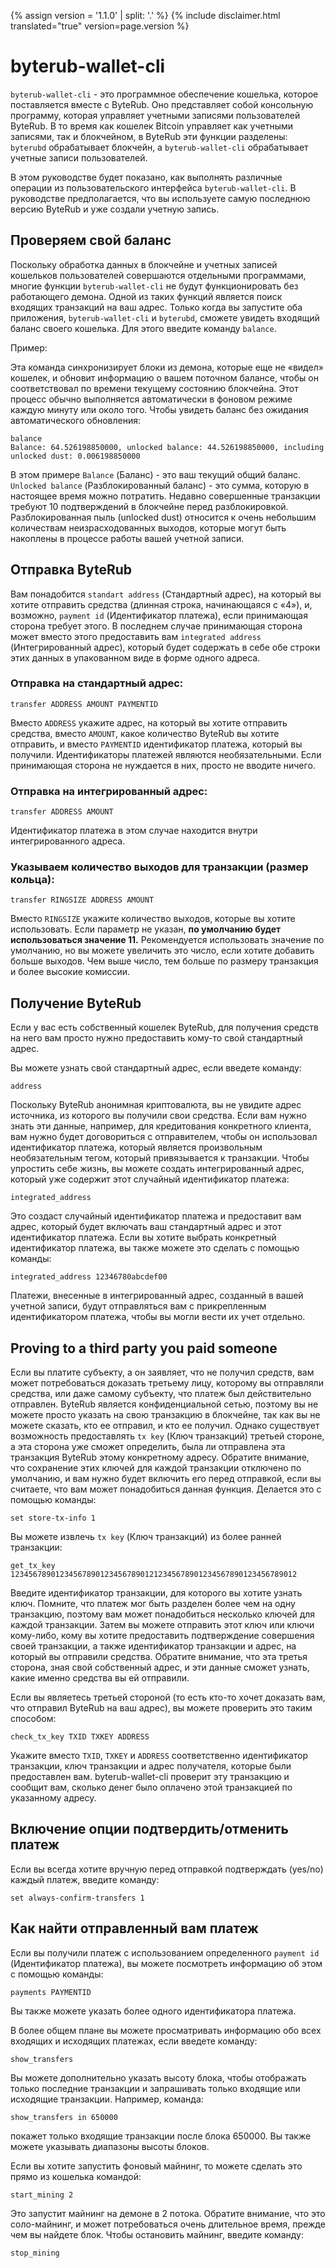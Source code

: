 {% assign version = '1.1.0' | split: '.' %}
{% include disclaimer.html translated="true" version=page.version %}
# byterub-wallet-cli

`byterub-wallet-cli` - это программное обеспечение кошелька, которое поставляется вместе с ByteRub. Оно представляет собой консольную программу, которая управляет учетными записями пользователей ByteRub. В то время как кошелек Bitcoin управляет как учетными записями, так и блокчейном, в ByteRub эти функции разделены: `byterubd` обрабатывает блокчейн, а `byterub-wallet-cli` обрабатывает учетные записи пользователей.

В этом руководстве будет показано, как выполнять различные операции из пользовательского интерфейса `byterub-wallet-cli`. В руководстве предполагается, что вы используете самую последнюю версию ByteRub и уже создали учетную запись.


## Проверяем свой баланс

Поскольку обработка данных в блокчейне и учетных записей кошельков пользователей совершаются отдельными программами, многие функции `byterub-wallet-cli` не будут функционировать без работающего демона. Одной из таких функций является поиск входящих транзакций на ваш адрес. Только когда вы запустите оба приложения, `byterub-wallet-cli` и `byterubd`, сможете увидеть входящий баланс своего кошелька. Для этого введите команду `balance`.

Пример:

Эта команда синхронизирует блоки из демона, которые еще не «видел» кошелек, и обновит информацию о вашем поточном балансе, чтобы он соответствовал по времени текущему состоянию блокчейна. Этот процесс обычно выполняется автоматически в фоновом режиме каждую минуту или около того. Чтобы увидеть баланс без ожидания автоматического обновления:

    balance
    Balance: 64.526198850000, unlocked balance: 44.526198850000, including unlocked dust: 0.006198850000

В этом примере `Balance` (Баланс) - это ваш текущий общий баланс. `Unlocked balance` (Разблокированный баланс) - это сумма, которую в настоящее время можно потратить. Недавно совершенные транзакции требуют 10 подтверждений в блокчейне перед разблокировкой. Разблокированная пыль (unlocked dust) относится к очень небольшим количествам неизрасходованных выходов, которые могут быть накоплены в процессе работы вашей учетной записи.

## Отправка ByteRub

Вам понадобится `standart address` (Стандартный адрес), на который вы хотите отправить средства (длинная строка, начинающаяся с «4»), и, возможно, `payment id` (Идентификатор платежа), если принимающая сторона требует этого. В последнем случае принимающая сторона может вместо этого предоставить вам `integrated address` (Интегрированный адрес), который будет содержать в себе обе строки этих данных в упакованном виде в форме одного адреса.

### Отправка на стандартный адрес:

    transfer ADDRESS AMOUNT PAYMENTID

Вместо `ADDRESS` укажите адрес, на который вы хотите отправить средства, вместо `AMOUNT`, какое количество ByteRub вы хотите отправить, и вместо `PAYMENTID` идентификатор платежа, который вы получили. Идентификаторы платежей являются необязательными. Если принимающая сторона не нуждается в них, просто не вводите ничего.

### Отправка на интегрированный адрес:

    transfer ADDRESS AMOUNT

Идентификатор платежа в этом случае находится внутри интегрированного адреса.

### Указываем количество выходов для транзакции (размер кольца):

    transfer RINGSIZE ADDRESS AMOUNT

Вместо `RINGSIZE` укажите количество выходов, которые вы хотите использовать. Если параметр не указан, **по умолчанию будет использоваться значение 11.** Рекомендуется использовать значение по умолчанию, но вы можете увеличить это число, если хотите добавить больше выходов. Чем выше число, тем больше по размеру транзакция и более высокие комиссии.


## Получение ByteRub

Если у вас есть собственный кошелек ByteRub, для получения средств на него вам просто нужно предоставить кому-то свой стандартный адрес.

Вы можете узнать свой стандартный адрес, если введете команду:

    address

Поскольку ByteRub анонимная криптовалюта, вы не увидите адрес источника, из которого вы получили свои средства. Если вам нужно знать эти данные, например, для кредитования конкретного клиента, вам нужно будет договориться с отправителем, чтобы он использовал идентификатор платежа, который является произвольным необязательным тегом, который привязывается к транзакции. Чтобы упростить себе жизнь, вы можете создать интегрированный адрес, который уже содержит этот случайный идентификатор платежа:

    integrated_address

Это создаст случайный идентификатор платежа и предоставит вам адрес, который будет включать ваш стандартный адрес и этот идентификатор платежа. Если вы хотите выбрать конкретный идентификатор платежа, вы также можете это сделать с помощью команды:

    integrated_address 12346780abcdef00

Платежи, внесенные в интегрированный адрес, созданный в вашей учетной записи, будут отправляться вам с прикрепленным идентификатором платежа, чтобы вы могли вести их учет отдельно.


## Proving to a third party you paid someone

Если вы платите субъекту, а он заявляет, что не получил средств, вам может потребоваться доказать третьему лицу, которому вы отправляли средства, или даже самому субъекту, что платеж был действительно отправлен. ByteRub является конфиденциальной сетью, поэтому вы не можете просто указать на свою транзакцию в блокчейне, так как вы не можете сказать, кто ее отправил, и кто ее получил. Однако существует возможность предоставлять `tx key` (Ключ транзакций) третьей стороне, а эта сторона уже сможет определить, была ли отправлена эта транзакция ByteRub этому конкретному адресу. Обратите внимание, что сохранение этих ключей для каждой транзакции отключено по умолчанию, и вам нужно будет включить его перед отправкой, если вы считаете, что вам может понадобиться данная функция. Делается это с помощью команды:

    set store-tx-info 1

Вы можете извлечь `tx key` (Ключ транзакций) из более ранней транзакции:

    get_tx_key 1234567890123456789012345678901212345678901234567890123456789012

Введите идентификатор транзакции, для которого вы хотите узнать ключ. Помните, что платеж мог быть разделен более чем на одну транзакцию, поэтому вам может понадобиться несколько ключей для каждой транзакции. Затем вы можете отправить этот ключ или ключи кому-либо, кому вы хотите предоставить подтверждение совершения своей транзакции, а также идентификатор транзакции и адрес, на который вы отправили средства. Обратите внимание, что эта третья сторона, зная свой собственный адрес, и эти данные сможет узнать, какие именно средства вы ей отправили.

Если вы являетесь третьей стороной (то есть кто-то хочет доказать вам, что отправил ByteRub на ваш адрес), вы можете проверить это таким способом:

    check_tx_key TXID TXKEY ADDRESS

Укажите вместо `TXID`, `TXKEY` и `ADDRESS` соответственно идентификатор транзакции, ключ транзакции и адрес получателя, которые были предоставлен вам. byterub-wallet-cli проверит эту транзакцию и сообщит вам, сколько денег было оплачено этой транзакцией по указанному адресу.


## Включение опции подтвердить/отменить платеж

Если вы всегда хотите вручную перед отправкой подтверждать (yes/no) каждый платеж, введите команду:

    set always-confirm-transfers 1


## Как найти отправленный вам платеж

Если вы получили платеж с использованием определенного `payment id` (Идентификатор платежа), вы можете посмотреть информацию об этом с помощью команды:

    payments PAYMENTID

Вы также можете указать более одного идентификатора платежа.

В более общем плане вы можете просматривать информацию обо всех входящих и исходящих платежах, если введете команду:

    show_transfers

Вы можете дополнительно указать высоту блока, чтобы отображать только последние транзакции и запрашивать только входящие или исходящие транзакции. Например, команда:

    show_transfers in 650000

покажет только входящие транзакции после блока 650000. Вы также можете указывать диапазоны высоты блоков.

Если вы хотите запустить фоновый майнинг, то можете сделать это прямо из кошелька командой:

    start_mining 2

Это запустит майнинг на демоне в 2 потока. Обратите внимание, что это соло-майнинг, и может потребоваться очень длительное время, прежде чем вы найдете блок. Чтобы остановить майнинг, введите команду:

    stop_mining
